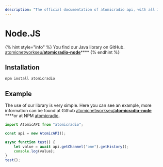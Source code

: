 ```yaml
---
description: "The official documentation of atomicradio api, with all information about usage and upcoming maintenance. \U0001F36D"
---
```


# Node.JS

{% hint style="info" %}
You find our Java library on GitHub.  
[atomicnetworkseu/**atomicradio-node**](https://github.com/atomicnetworkseu/atomicradio-node)\*\*\*\*
{% endhint %}

## Installation

```bash
npm install atomicradio
```

## Example

The use of our library is very simple. Here you can see an example, more information can be found at Github [atomicnetworkseu/**atomicradio-node**](https://github.com/atomicnetworkseu/atomicradio-node) ****or at NPM [atomicradio](https://www.npmjs.com/package/atomicradio).

```javascript
import AtomicAPI from "atomicradio";

const api = new AtomicAPI();

async function test() {
    let value = await api.getChannel("one").getHistory();
    console.log(value);
}
test();
```



